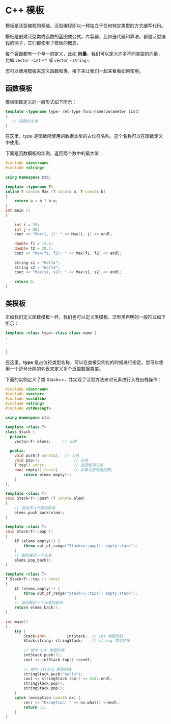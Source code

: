# C++ 模板

模板是泛型编程的基础，泛型编程即以一种独立于任何特定类型的方式编写代码。

模板是创建泛型类或函数的蓝图或公式。库容器，比如迭代器和算法，都是泛型编程的例子，它们都使用了模板的概念。

每个容器都有一个单一的定义，比如 **向量**，我们可以定义许多不同类型的向量，比如 `vector <int>**` 或 `vector <string>`。

您可以使用模板来定义函数和类，接下来让我们一起来看看如何使用。

## 函数模板

模板函数定义的一般形式如下所示：
```cpp
template <typename type> ret-type func-name(parameter list)
{
   // 函数的主体
}
```
在这里，type 是函数所使用的数据类型的占位符名称。这个名称可以在函数定义中使用。

下面是函数模板的实例，返回两个数中的最大值：
```cpp
#include <iostream>
#include <string>
 
using namespace std;
 
template <typename T>
inline T const& Max (T const& a, T const& b) 
{ 
    return a < b ? b:a; 
} 
int main ()
{
 
    int i = 39;
    int j = 20;
    cout << "Max(i, j): " << Max(i, j) << endl; 
 
    double f1 = 13.5; 
    double f2 = 20.7; 
    cout << "Max(f1, f2): " << Max(f1, f2) << endl; 
 
    string s1 = "Hello"; 
    string s2 = "World"; 
    cout << "Max(s1, s2): " << Max(s1, s2) << endl; 
 
    return 0;
}
```
## 类模板

正如我们定义函数模板一样，我们也可以定义类模板。泛型类声明的一般形式如下所示：
```cpp
template <class type> class class-name {
.
.
.
}

```
在这里，**type** 是占位符类型名称，可以在类被实例化的时候进行指定。您可以使用一个逗号分隔的列表来定义多个泛型数据类型。

下面的实例定义了类 Stack<>，并实现了泛型方法来对元素进行入栈出栈操作：
```cpp
#include <iostream>
#include <vector>
#include <cstdlib>
#include <string>
#include <stdexcept>
 
using namespace std;
 
template <class T>
class Stack { 
  private: 
    vector<T> elems;     // 元素 
 
  public: 
    void push(T const&);  // 入栈
    void pop();               // 出栈
    T top() const;            // 返回栈顶元素
    bool empty() const{       // 如果为空则返回真。
        return elems.empty(); 
    } 
}; 
 
template <class T>
void Stack<T>::push (T const& elem) 
{ 
    // 追加传入元素的副本
    elems.push_back(elem);    
} 
 
template <class T>
void Stack<T>::pop () 
{ 
    if (elems.empty()) { 
        throw out_of_range("Stack<>::pop(): empty stack"); 
    }
    // 删除最后一个元素
    elems.pop_back();         
} 
 
template <class T>
T Stack<T>::top () const 
{ 
    if (elems.empty()) { 
        throw out_of_range("Stack<>::top(): empty stack"); 
    }
    // 返回最后一个元素的副本 
    return elems.back();      
} 
 
int main() 
{ 
    try { 
        Stack<int>         intStack;  // int 类型的栈 
        Stack<string> stringStack;    // string 类型的栈 
 
        // 操作 int 类型的栈 
        intStack.push(7); 
        cout << intStack.top() <<endl; 
 
        // 操作 string 类型的栈 
        stringStack.push("hello"); 
        cout << stringStack.top() << std::endl; 
        stringStack.pop(); 
        stringStack.pop(); 
    } 
    catch (exception const& ex) { 
        cerr << "Exception: " << ex.what() <<endl; 
        return -1;
    } 
}
```